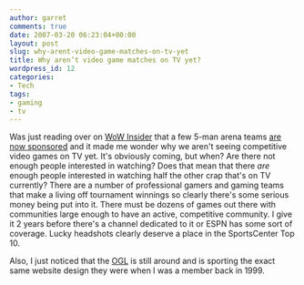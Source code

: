```yaml
---
author: garret
comments: true
date: 2007-03-20 06:23:04+00:00
layout: post
slug: why-arent-video-game-matches-on-tv-yet
title: Why aren’t video game matches on TV yet?
wordpress_id: 12
categories:
- Tech
tags:
- gaming
- tv
---
```


Was just reading over on [WoW Insider](http://www.wowinsider.com/2007/03/19/5v5-arena-team-is-first-to-go-professional/) that a few 5-man arena teams [are now sponsored](http://www.wowinsider.com/2007/03/19/5v5-arena-team-is-first-to-go-professional/) and it made me wonder why we aren't seeing competitive video games on TV yet. It's obviously coming, but when? Are there not enough people interested in watching? Does that mean that there _are_ enough people interested in watching half the other crap that's on TV currently? There are a number of professional gamers and gaming teams that make a living off tournament winnings so clearly there's some serious money being put into it. There must be dozens of games out there with communities large enough to have an active, competitive community.
I give it 2 years before there's a channel dedicated to it or ESPN has some sort of coverage. Lucky headshots clearly deserve a place in the SportsCenter Top 10.

Also, I just noticed that the [OGL](http://www.worldogl.com/) is still around and is sporting the exact same website design they were when I was a member back in 1999.
